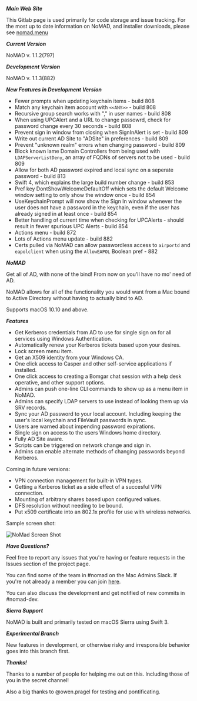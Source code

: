 ***Main Web Site***

This Gitlab page is used primarily for code storage and issue tracking. For the most up to date information on NoMAD, and installer downloads, please see [nomad.menu](http://www.nomad.menu)

***Current Version***

NoMAD v. 1.1.2(797)

***Development Version***

NoMAD v. 1.1.3(882)

***New Features in Development Version***

- Fewer prompts when updating keychain items - build 808
- Match any keychain item account with `<<ANY>>` - build 808
- Recursive group search works with "," in user names - build 808
- When using UPCAlert and a URL to change passowrd, check for password change every 30 seconds - build 808
- Prevent sign in window from closing when SignInAlert is set - build 809
- Write out current AD Site to "ADSite" in preferences - build 809
- Prevent "unknown realm" errors when changing password - build 809
- Block known lame Domain Controllers from being used with `LDAPServerListDeny`, an array of FQDNs of servers not to be used - build 809
- Allow for both AD password expired and local sync on a seperate password - build 813
- Swift 4, which explains the large build number change - build 853
- Pref key DontShowWelcomeDefaultOff which sets the default Welcome window setting to only show the window once - build 854
- UseKeychainPrompt will now show the Sign In window whenever the user does not have a password in the keychain, even if the user has already signed in at least once - build 854
- Better handling of current time when checking for UPCAlerts - should result in fewer spurious UPC Alerts - build 854
- Actions menu - build 872
- Lots of Actions menu update - build 882
- Certs pulled via NoMAD can allow passwordless access to `airportd` and `eapolclient` when using the `AllowEAPOL` Boolean pref - 882

***NoMAD***

Get all of AD, with none of the bind! From now on you'll have no mo' need of AD.

NoMAD allows for all of the functionality you would want from a Mac bound to
Active Directory without having to actually bind to AD.

Supports macOS 10.10 and above.

***Features***

- Get Kerberos credentials from AD to use for single sign on for all services using Windows Authentication.
- Automatically renew your Kerberos tickets based upon your desires.
- Lock screen menu item.
- Get an X509 identity from your Windows CA.
- One click access to Casper and other self-service applications if installed.
- One click access to creating a Bomgar chat session with a help desk operative, and other support options.
- Admins can push one-line CLI commands to show up as a menu item in NoMAD.
- Admins can specify LDAP servers to use instead of looking them up via SRV records.
- Sync your AD password to your local account. Including keeping the user's local keychain and FileVault passwords in sync.
- Users are warned about impending password expirations.
- Single sign on access to the users Windows home directory.
- Fully AD Site aware.
- Scripts can be triggered on network change and sign in.
- Admins can enable alternate methods of changing passwords beyond Kerberos.

Coming in future versions:

- VPN connection management for built-in VPN types.
- Getting a Kerberos ticket as a side effect of a succesful VPN connection.
- Mounting of arbitrary shares based upon configured values.
- DFS resolution without needing to be bound.
- Put x509 certificate into an 802.1x profile for use with wireless networks.

Sample screen shot:

![NoMad Screen Shot](https://gitlab.com/Mactroll/NoMAD/raw/master/screen-shot "NoMAD Screen Shot")


***Have Questions?***

Feel free to report any issues that you're having or feature requests in the Issues section of the project page.

You can find some of the team in #nomad on the Mac Admins Slack. If you're not already a member you can join [here](http://macadmins.org).

You can also discuss the development and get notified of new commits in #nomad-dev.

***Sierra Support***

NoMAD is built and primarily tested on macOS Sierra using Swift 3.

***Experimental Branch***

New features in development, or otherwise risky and irresponsible behavior goes into this branch first.

***Thanks!***

Thanks to a number of people for helping me out on this. Including those of you in the secret channel!

Also a big thanks to @owen.pragel for testing and pontificating.